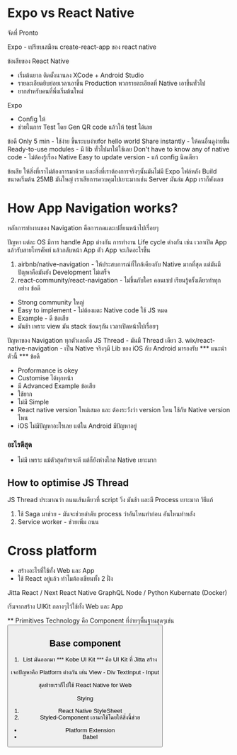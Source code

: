 # Expo vs React Native

จัดที่ Pronto

Expo - เปรียบเสมือน create-react-app ของ react native

ข้อเสียของ React Native
- เริ่มต้นยาก ติดตั้งนานลง XCode + Android Studio
- รายละเอียดยิบย่อยเวลาเอาขึ้น Production พวกรายละเอียดที่ Native เอาขึ้นทั่วไป
- ยากสำหรับคนที่พึ่งเริ่มต้นใหม่

Expo
- Config ให้
- ช่วยในการ Test โดย Gen QR code แล้วให้ test ได้เลย

ข้อดี
Only 5 min - ใช้ง่าย ขึ้นระบบง่ายfor hello world
Share instantly - ให้คนอื่นดูง่ายขึ้น
Ready-to-use modules - มี lib ทั่วไปมาให้ใช้เลย
Don't have to know any of native code - ไม่ต้องรู้เรื่อง Native
Easy to update version - แก้ config นิดเดียว

ข้อเสีย
ให้สิ่งที่เราไม่ต้องการมาด้วย
และสิ่งที่เราต้องการจริงๆนั้นมันไม่มี
Expo ไฟล์หลัง Build ขนาดเริ่มต้น 25MB มันใหญ่
เราเสียการควบคุมไปเยาะมากเช่น Server มันล่ม App เราก็พังเลย

# How App Navigation works?
หลักการทำงานของ Navigation คือการกดและเปลี่ยนหน้าไปเรื่อยๆ

ปัญหา
แต่ละ OS มีการ handle App ต่างกัน การทำงาน Life cycle ต่างกัน
เช่น เวลาเปิด App แล้วรับสายโทรศัพท์ แล้วกลับหน้า App ตัว App จะเกิดอะไรขึ้น

1. airbnb/native-navigation - ให้ประสบการณ์ที่ใกล้เคียงกับ Native มากที่สุด แต่มันมีปัญหาคือมันยัง Development ไม่เสร็จ
2. react-community/react-navigation - ไม่ขึ้นกับใคร คอนเซป เรียนรู้ครั้งเดียวทำทุกอย่าง
ข้อดี
- Strong community ใหญ่
- Easy to implement - ไม่ต้องแตะ Native code ใช้ JS หมด
- Example - ดี
ข้อเสีย
- มันช้า เพราะ view มัน stack ซ้อนๆกัน เวลาเปิดหน้าไปเรื่อยๆ 

ปัญหาของ Navigation ทุกตัวเลยคือ
JS Thread - มันมี Thread เดียว
3. wix/react-native-navigation - เป็น Native จริงๆมี Lib ของ iOS กับ Android มารองรับ
*** แนะนำตัวนี้ ***
ข้อดี
- Proformance is okey
- Customise ได้ทุกหน้า
- มี Advanced Example
ข้อเสีย
- ใช้ยาก
- ไม่มี Simple
- React native version ใหม่เสมอ และ ต้องระวังว่า version ไหน ใช้กับ Native version ไหน
- iOS ไม่มีปัญหาอะไรเลย แต่ใน Android มีปัญหาอยู่

### อะไรดีสุด
- ไม่มี เพราะ แม้ตัวสุดท้ายจะดี แต่ก็ยังห่างไกล Native เยาะมาก

## How to optimise JS Thread
JS Thread ประมาณว่า ถนนเส้นเดียวที่ script วิ่ง มันช้า และมี Process เยาะมาก
วิธีแก้
1. ใช้ Saga มาช่วย - มันจะช่วยลำดับ process ว่าอันไหนทำก่อน อันไหนทำหลัง 
2. Service worker - ช่วยเพิ่ม ถนน

# Cross platform
- สร้างอะไรที่ใช้ทั้ง Web และ App
- ใช้ React อยู่แล้ว ทำไมต้องเขียนทั้ง 2 ฝั่ง

Jitta
React / Next
React Native
GraphQL
Node / Python
Kubernate (Docker)

เริ่มจากสร้าง
UIKit กลางๆไว้ใช้ทั้ง Web และ App

** Primitives Technology
คือ Component ที่ง่ายๆพื้นฐานสุดๆเช่น <Text /> <Image /> <Button />

## Base component
1. List มันออกมา
*** Kobe UI Kit *** คือ UI Kit ที่ Jitta สร้าง

เจอปัญหาคือ Platform ต่างกัน
เช่น
View - Div
TextInput - Input

สุดท้ายเราก็ไปใช้ React Native for Web

Stying
1. React Native StyleSheet
2. Styled-Component
เอามาใช้โดยให้สิ่งนี้ช่วย
- Platform Extension
- Babel

